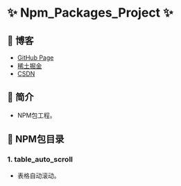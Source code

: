 # ✨ Npm_Packages_Project ✨

## 🍬 博客

- [GitHub Page](https://yuziikuko.github.io/)
- [稀土掘金](https://juejin.cn/user/391883897185560)
- [CSDN](https://blog.csdn.net/qq_41728543?type=blog)

## 🍮 简介

- NPM包工程。

## 🍫 NPM包目录

### 1. table_auto_scroll

- 表格自动滚动。
